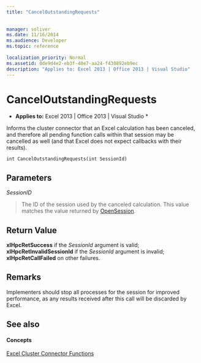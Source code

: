 ```yaml
---
title: "CancelOutstandingRequests"
 
 
manager: soliver
ms.date: 11/16/2014
ms.audience: Developer
ms.topic: reference
 
localization_priority: Normal
ms.assetid: 0de9d4e2-eb3f-40e7-aa24-f430892eb9ec
description: "Applies to: Excel 2013 | Office 2013 | Visual Studio"
---
```


# CancelOutstandingRequests

 * **Applies to:** Excel 2013 | Office 2013 | Visual Studio * 
  
Informs the cluster connector that an Excel calculation has been canceled, and therefore all pending function calls within that session may be cancelled as well (and that Excel does not expect callbacks with their results).
  
```
int CancelOutstandingRequests(int SessionId)
```

## Parameters

 _SessionID_
  
> The ID of the session used by the canceled calculation. This value matches the value returned by [OpenSession](opensession.md).
    
## Return Value

 **xlHpcRetSuccess** if the  _SessionId_ argument is valid; **xlHpcRetInvalidSessionId** if the  _SessionId_ argument is invalid; **xlHpcRetCallFailed** on other failures. 
  
## Remarks

Implementers should stop all processes for the session for improved performance, as any results received after this call will be discarded by Excel.
  
## See also

#### Concepts

[Excel Cluster Connector Functions](excel-cluster-connector-functions.md)

